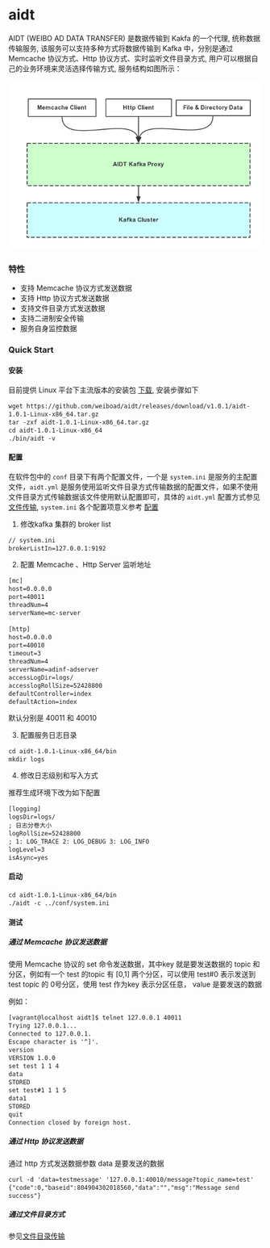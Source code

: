 # aidt

AIDT (WEIBO AD DATA TRANSFER) 是数据传输到 Kakfa 的一个代理, 统称数据传输服务, 该服务可以支持多种方式将数据传输到 Kafka 中，分别是通过 Memcache 协议方式、Http 协议方式、实时监听文件目录方式, 用户可以根据自己的业务环境来灵活选择传输方式, 服务结构如图所示：

![structure](docs/image/aidt.png)

### 特性

 - 支持 Memcache 协议方式发送数据
 - 支持 Http 协议方式发送数据
 - 支持文件目录方式发送数据
 - 支持二进制安全传输
 - 服务自身监控数据

### Quick Start

#### 安装

目前提供 Linux 平台下主流版本的安装包 [下载](https://github.com/weiboad/aidt/releases), 安装步骤如下

```
wget https://github.com/weiboad/aidt/releases/download/v1.0.1/aidt-1.0.1-Linux-x86_64.tar.gz
tar -zxf aidt-1.0.1-Linux-x86_64.tar.gz
cd aidt-1.0.1-Linux-x86_64
./bin/aidt -v
```

#### 配置

在软件包中的 `conf` 目录下有两个配置文件，一个是 `system.ini` 是服务的主配置文件，`aidt.yml` 是服务使用监听文件目录方式传输数据的配置文件，如果不使用文件目录方式传输数据该文件使用默认配置即可，具体的 `aidt.yml` 配置方式参见[文件传输](docs/file_transfer.md), `system.ini` 各个配置项意义参考 [配置](docs/configure.md)

1. 修改kafka 集群的 broker list

```
// system.ini
brokerListIn=127.0.0.1:9192
``` 

2. 配置 Memcache 、Http Server 监听地址

```
[mc]
host=0.0.0.0
port=40011
threadNum=4
serverName=mc-server

[http]
host=0.0.0.0
port=40010
timeout=3
threadNum=4
serverName=adinf-adserver
accessLogDir=logs/
accesslogRollSize=52428800
defaultController=index
defaultAction=index
```

默认分别是 40011 和 40010

3. 配置服务日志目录

```
cd aidt-1.0.1-Linux-x86_64/bin
mkdir logs
```

4. 修改日志级别和写入方式

推荐生成环境下改为如下配置

```
[logging]
logsDir=logs/
; 日志分卷大小
logRollSize=52428800
; 1: LOG_TRACE 2: LOG_DEBUG 3: LOG_INFO
logLevel=3
isAsync=yes
```

#### 启动

```
cd aidt-1.0.1-Linux-x86_64/bin
./aidt -c ../conf/system.ini
```

#### 测试

##### 通过 Memcache 协议发送数据

使用 Memcache 协议的 set 命令发送数据，其中key 就是要发送数据的 topic 和分区，例如有一个 test 的topic 有 [0,1] 两个分区，可以使用 test#0 表示发送到 test topic 的 0号分区，使用 test 作为key 表示分区任意， value 是要发送的数据

例如：

```
[vagrant@localhost aidt]$ telnet 127.0.0.1 40011
Trying 127.0.0.1...
Connected to 127.0.0.1.
Escape character is '^]'.
version
VERSION 1.0.0
set test 1 1 4
data
STORED
set test#1 1 1 5
data1
STORED
quit
Connection closed by foreign host.
```

##### 通过 Http 协议发送数据

通过 http 方式发送数据参数 data 是要发送的数据

```
curl -d 'data=testmessage' '127.0.0.1:40010/message?topic_name=test'
{"code":0,"baseid":804904302018560,"data":"","msg":"Message send success"}
```

##### 通过文件目录方式

参见[文件目录传输](docs/file_transfer.md)
